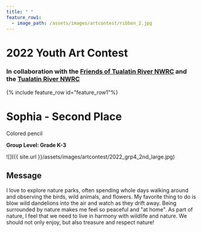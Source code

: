 ```yaml
---
title: " "
feature_row1:
  - image_path: /assets/images/artcontest/ribbon_2.jpg
---
```


# 2022 Youth Art Contest

### In collaboration with the [Friends of Tualatin River NWRC](https://fotr.wildapricot.org/) and the [Tualatin River NWRC](https://www.fws.gov/refuge/Tualatin_River/)

{% include feature_row id="feature_row1"%}

# Sophia - Second Place  
Colored pencil  

**Group Level: Grade K-3**  

![]({{ site.url }}/assets/images/artcontest/2022_grp4_2nd_large.jpg)

## Message

I love to explore nature parks, often spending whole days walking around and observing the birds, wild animals, and flowers.  My favorite thing to do is blow wild dandelions into the air and watch as they drift away. Being surrounded by nature makes me feel so peaceful and "at home". As part of nature, I feel that we need to live in harmony with wildlife and nature. We should not only enjoy, but also treasure and respect nature! 
